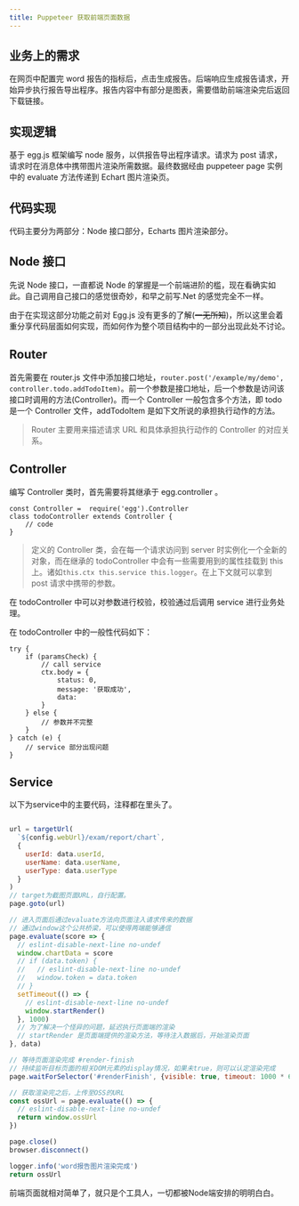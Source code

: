 ```yaml
---
title: Puppeteer 获取前端页面数据
---
```

## 业务上的需求

在网页中配置完 word 报告的指标后，点击生成报告。后端响应生成报告请求，开始异步执行报告导出程序。报告内容中有部分是图表，需要借助前端渲染完后返回下载链接。

## 实现逻辑

基于 egg.js 框架编写 node 服务，以供报告导出程序请求。请求为 post 请求，请求时在消息体中携带图片渲染所需数据。最终数据经由 puppeteer page 实例中的 evaluate 方法传递到 Echart 图片渲染页。

## 代码实现

代码主要分为两部分：Node 接口部分，Echarts 图片渲染部分。

## Node 接口

先说 Node 接口，一直都说 Node 的掌握是一个前端进阶的槛，现在看确实如此。自己调用自己接口的感觉很奇妙，和早之前写.Net 的感觉完全不一样。

由于在实现这部分功能之前对 Egg.js 没有更多的了解(~~一无所知~~)，所以这里会着重分享代码层面如何实现，而如何作为整个项目结构中的一部分出现此处不讨论。

## Router

首先需要在 router.js 文件中添加接口地址，`router.post('/example/my/demo', controller.todo.addTodoItem)`。前一个参数是接口地址，后一个参数是访问该接口时调用的方法(Controller)。而一个 Controller 一般包含多个方法，即 todo 是一个 Controller 文件，addTodoItem 是如下文所说的承担执行动作的方法。

> Router 主要用来描述请求 URL 和具体承担执行动作的 Controller 的对应关系。

## Controller

编写 Controller 类时，首先需要将其继承于 egg.controller 。

```
const Controller =  require('egg').Controller
class todoController extends Controller {
    // code
}
```

> 定义的 Controller 类，会在每一个请求访问到 server 时实例化一个全新的对象，而在继承的 todoController 中会有一些需要用到的属性挂载到 this 上。诸如`this.ctx this.service this.logger`。在上下文就可以拿到 post 请求中携带的参数。

在 todoController 中可以对参数进行校验，校验通过后调用 service 进行业务处理。

在 todoController 中的一般性代码如下：

```
try {
    if (paramsCheck) {
        // call service
        ctx.body = {
            status: 0,
            message: '获取成功',
            data:
        }
    } else {
        // 参数并不完整
    }
} catch (e) {
    // service 部分出现问题
}
```

## Service

以下为service中的主要代码，注释都在里头了。

```javascript

url = targetUrl(
  `${config.webUrl}/exam/report/chart`,
  {
    userId: data.userId,
    userName: data.userName,
    userType: data.userType
  }
)
// target为截图页面URL，自行配置。
page.goto(url)

// 进入页面后通过evaluate方法向页面注入请求传来的数据
// 通过window这个公共桥梁，可以使得两端能够通信
page.evaluate(score => {
  // eslint-disable-next-line no-undef
  window.chartData = score
  // if (data.token) {
  //   // eslint-disable-next-line no-undef
  //   window.token = data.token
  // }
  setTimeout(() => {
    // eslint-disable-next-line no-undef
    window.startRender()
  }, 1000) 
  // 为了解决一个怪异的问题，延迟执行页面端的渲染
  // startRender 是页面端提供的渲染方法，等待注入数据后，开始渲染页面
}, data)

// 等待页面渲染完成 #render-finish
// 持续监听目标页面的相关DOM元素的display情况，如果未true，则可以认定渲染完成
page.waitForSelector('#renderFinish', {visible: true, timeout: 1000 * 60})

// 获取渲染完之后，上传至OSS的URL
const ossUrl = page.evaluate(() => {
  // eslint-disable-next-line no-undef
  return window.ossUrl
})

page.close()
browser.disconnect()

logger.info('word报告图片渲染完成')
return ossUrl
```

前端页面就相对简单了，就只是个工具人，一切都被Node端安排的明明白白。